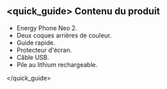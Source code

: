 ## <quick_guide> Contenu du produit

* Energy Phone Neo 2.
* Deux coques arrières de couleur.
* Guide rapide.
* Protecteur d'écran.
* Câble USB.
* Pile au lithium rechargeable.

</quick_guide>
